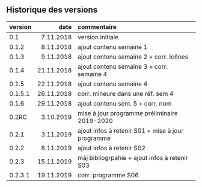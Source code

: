 ## Historique des versions

| version | date | commentaire |
| :------ | ----: | :--------- |
| 0.1 | 7.11.2018 | version initiale |
| 0.1.2 | 8.11.2018 | ajout contenu semaine 1 |
| 0.1.3 | 9.11.2018 | ajout contenu semaine 2 + corr. icônes |
| 0.1.4 | 21.11.2018 | ajout contenu semaine 3 + corr. semaine 4 |
| 0.1.5 | 22.11.2018 | ajout contenu semaine 4 |
| 0.1.5.1 | 26.11.2018 | corr. mineure dans une réf. sem 4 |
| 0.1.6 | 29.11.2018 | ajout contenu sem. 5 + corr. nom |
| 0.2RC | 3.10.2019 | mise à jour programme préliminaire 2019-2020 |
| 0.2.1 | 3.11.2019 | ajout infos à retenir S01 + mise à jour programme |
| 0.2.2 | 8.11.2019 | ajout infos à retenir S02 |
| 0.2.3 | 15.11.2019 | màj bibliogrpahie + ajout infos à retenir S03 |
| 0.2.3.1 | 19.11.2019 | corr. programme S06 |
